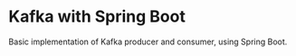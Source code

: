 # Kafka with Spring Boot 

Basic implementation of Kafka producer and consumer, using Spring Boot. 

